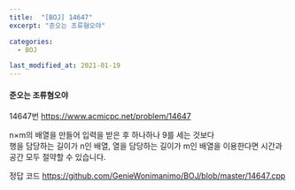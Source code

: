 ```yaml
---
title:  "[BOJ] 14647"
excerpt: "준오는 조류혐오야"

categories:
  - BOJ

last_modified_at: 2021-01-19
---
```


#### 준오는 조류혐오야

14647번 <https://www.acmicpc.net/problem/14647>

n×m의 배열을 만들어 입력을 받은 후 하나하나 9를 세는 것보다<br>
행을 담당하는 길이가 n인 배열, 열을 담당하는 길이가 m인 배열을 이용한다면 시간과 공간 모두 절약할 수 있습니다.

정답 코드 <https://github.com/GenieWonimanimo/BOJ/blob/master/14647.cpp>